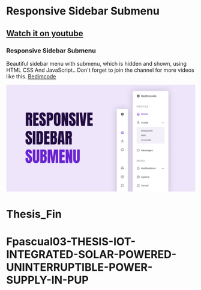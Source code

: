 # Responsive Sidebar Submenu
## [Watch it on youtube](https://youtu.be/PUmmi4O3_5I)
### Responsive Sidebar Submenu
Beautiful sidebar menu with submenu, which is hidden and shown, using HTML CSS And JavaScript..
Don't forget to join the channel for more videos like this. [Bedimcode](https://www.youtube.com/c/Bedimcode)

![Responsive Sidebar Submenu](/preview.png)
# Thesis_Fin
# Fpascual03-THESIS-IOT-INTEGRATED-SOLAR-POWERED-UNINTERRUPTIBLE-POWER-SUPPLY-IN-PUP
